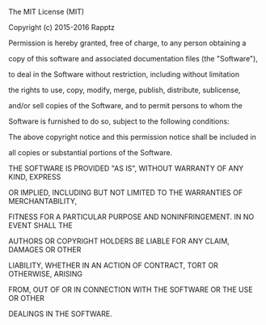 The MIT License (MIT)

Copyright (c) 2015-2016 Rapptz

Permission is hereby granted, free of charge, to any person obtaining a

copy of this software and associated documentation files (the "Software"),

to deal in the Software without restriction, including without limitation

the rights to use, copy, modify, merge, publish, distribute, sublicense,

and/or sell copies of the Software, and to permit persons to whom the

Software is furnished to do so, subject to the following conditions:

The above copyright notice and this permission notice shall be included in

all copies or substantial portions of the Software.

THE SOFTWARE IS PROVIDED "AS IS", WITHOUT WARRANTY OF ANY KIND, EXPRESS

OR IMPLIED, INCLUDING BUT NOT LIMITED TO THE WARRANTIES OF MERCHANTABILITY,

FITNESS FOR A PARTICULAR PURPOSE AND NONINFRINGEMENT. IN NO EVENT SHALL THE

AUTHORS OR COPYRIGHT HOLDERS BE LIABLE FOR ANY CLAIM, DAMAGES OR OTHER

LIABILITY, WHETHER IN AN ACTION OF CONTRACT, TORT OR OTHERWISE, ARISING

FROM, OUT OF OR IN CONNECTION WITH THE SOFTWARE OR THE USE OR OTHER

DEALINGS IN THE SOFTWARE.

